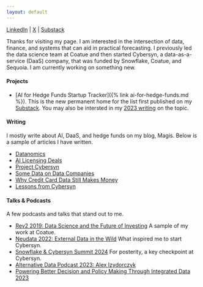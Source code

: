 ```yaml
---
layout: default
---
```

[LinkedIn](https://www.linkedin.com/in/alexander-izydorczyk-86390759)  \|   [X](https://mobile.twitter.com/aleksizy)  \|   [Substack](https://magis.substack.com/p/coming-soon?showWelcome=true)

Thanks for visiting my page. I am interested in the intersection of data, finance, and systems that can aid in practical forecasting. I previously led the data science team at Coatue and then started Cybersyn, a data-as-a-service (DaaS) company, that was funded by Snowflake, Coatue, and Sequoia. I am currently working on something new.

#### Projects
- <span class="highlight-link">[AI for Hedge Funds Startup Tracker]({% link ai-for-hedge-funds.md %})</span>. This is the new permanent home for the list first published on my [Substack](https://magis.substack.com/p/genai-for-hedge-funds-startups). You may also be intersted in my [2023 writing](https://magis.substack.com/p/ideas-for-investment-managers) on the topic.  

#### Writing 
I mostly write about AI, DaaS, and hedge funds on my blog, Magis. Below is a sample of articles I have written.
- [Datanomics](https://magis.substack.com/p/datanomics?showWelcome=false&r=39xiq)
- [AI Licensing Deals](https://magis.substack.com/p/ai-data-licensing-deals)
- [Project Cybersyn](https://magis.substack.com/p/project-cybersyn?s=w)
- [Some Data on Data Companies](https://magis.substack.com/p/some-data-on-data-companies)
- [Why Credit Card Data Still Makes Money](https://magis.substack.com/p/why-credit-card-data-still-makes)
- [Lessons from Cybersyn](https://magis.substack.com/p/lessons-from-cybersyn)

#### Talks & Podcasts 
A few podcasts and talks that stand out to me.
- [Rev2 2019: Data Science and the Future of Investing](https://www.youtube.com/watch?v=XzsxQnkbh_I) A sample of my work at Coatue.
- [Neudata 2022: External Data in the Wild](https://www.youtube.com/watch?v=c4YWU1IhMaA) What inspired me to start Cybersyn.
- [Snowflake & Cybersyn Summit 2024](https://www.youtube.com/watch?v=1tIk_-PYvuY) For posterity, a key checkpoint at Cybersyn. 
- [Alternative Data Podcast 2023: Alex Izydorczyk](https://open.spotify.com/episode/3JhCcWxvcCMJuLabi60IcS)
- [Powering Better Decision and Policy Making Through Integrated Data 2023](https://www.youtube.com/watch?v=lVMiRIb6n_w)

